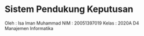 # Sistem Pendukung Keputusan

Oleh : Isa Iman Muhammad
NIM : 20051397019
Kelas : 2020A D4 Manajemen Informatika
